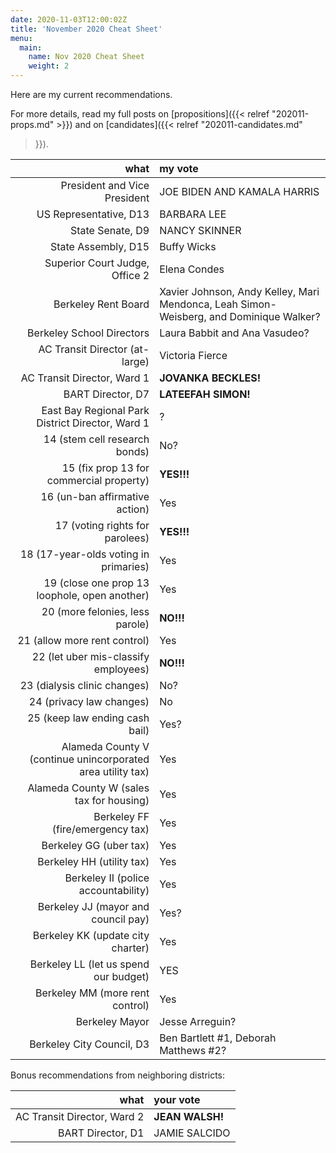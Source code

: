 ```yaml
---
date: 2020-11-03T12:00:02Z
title: 'November 2020 Cheat Sheet'
menu:
  main:
    name: Nov 2020 Cheat Sheet
    weight: 2
---
```


Here are my current recommendations.

For more details, read my full posts on [propositions]({{< relref
"202011-props.md" >}}) and on [candidates]({{< relref "202011-candidates.md"
>}}).

<!--more-->

what|my vote
--:|:-----
President and Vice President | JOE BIDEN AND KAMALA HARRIS
US Representative, D13 | BARBARA LEE
State Senate, D9 | NANCY SKINNER
State Assembly, D15 | Buffy Wicks
Superior Court Judge, Office 2 | Elena Condes
Berkeley Rent Board | Xavier Johnson, Andy Kelley, Mari Mendonca, Leah Simon-Weisberg, and Dominique Walker?
Berkeley School Directors | Laura Babbit and Ana Vasudeo?
AC Transit Director (at-large) | Victoria Fierce
AC Transit Director, Ward 1 | **JOVANKA BECKLES!**
BART Director, D7 | **LATEEFAH SIMON!**
East Bay Regional Park District Director, Ward 1 | ?
14 (stem cell research bonds) | No?
15 (fix prop 13 for commercial property) | **YES!!!**
16 (un-ban affirmative action) | Yes
17 (voting rights for parolees) | **YES!!!**
18 (17-year-olds voting in primaries) | Yes
19 (close one prop 13 loophole, open another) | Yes
20 (more felonies, less parole) | **NO!!!**
21 (allow more rent control) | Yes
22 (let uber mis-classify employees) | **NO!!!**
23 (dialysis clinic changes) | No?
24 (privacy law changes) | No
25 (keep law ending cash bail) | Yes?
Alameda County V (continue unincorporated area utility tax) | Yes
Alameda County W (sales tax for housing) | Yes
Berkeley FF (fire/emergency tax) | Yes
Berkeley GG (uber tax) | Yes
Berkeley HH (utility tax) | Yes
Berkeley II (police accountability) | Yes
Berkeley JJ (mayor and council pay) | Yes?
Berkeley KK (update city charter) | Yes
Berkeley LL (let us spend our budget) | YES
Berkeley MM (more rent control) | Yes
Berkeley Mayor | Jesse Arreguin?
Berkeley City Council, D3 | Ben Bartlett #1, Deborah Matthews #2?

Bonus recommendations from neighboring districts:

what|your vote
--:|:-----
AC Transit Director, Ward 2 | **JEAN WALSH!**
BART Director, D1 | JAMIE SALCIDO
